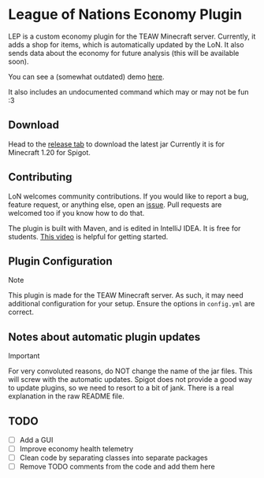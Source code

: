 <!-- (https://docs.github.com/en/get-started/writing-on-github/getting-started-with-writing-and-formatting-on-github/basic-writing-and-formatting-syntax -->

# League of Nations Economy Plugin
LEP is a custom economy plugin for the TEAW Minecraft server. Currently, it adds a shop for items, which
is automatically updated by the LoN. It also sends data about the economy for future analysis (this will be
available soon).

You can see a (somewhat outdated) demo [here](https://www.youtube.com/watch?v=9C3f7aCBMCM).

It also includes an undocumented command which may or may not be fun :3

## Download
Head to the [release tab](https://github.com/besser435/LEP/releases) to download the latest jar Currently
it is for Minecraft 1.20 for Spigot.

## Contributing
LoN welcomes community contributions. If you would like to report a bug, feature request, or anything else, open an
[issue](https://github.com/besser435/LEP/issues). Pull requests are welcomed too if you know how to do that.

The plugin is built with Maven, and is edited in IntelliJ IDEA. It is free for students.
[This video](https://www.youtube.com/watch?v=s1xg9eJeP3E) is helpful for getting started. 

## Plugin Configuration
> [!NOTE]
> This plugin is made for the TEAW Minecraft server. As such, it may need additional configuration for your setup. 
> Ensure the options in `config.yml` are correct.

## Notes about automatic plugin updates
> [!IMPORTANT]
> For very convoluted reasons, do NOT change the name of the jar files. This will screw with the
> automatic updates. Spigot does not provide a good way to update plugins, so we need to resort to
> a bit of jank. There is a real explanation in the raw README file.
<!-- The plugin is designed to update itself due to the rapid development. However, Spigot does
not provide a "good" way of doing this. Currently, the plugin checks for updates every so often,
and downloads the new file into the `plugins` directory. This means there can be several jars of
the same LEFO plugin. This is... not great.

Spigot will load the most recent plugin according to the jar file name. This means that the **file names are
part of the auto-updating system, and should not be altered.** Yes, its janky, but we don't want to have
to bother Theeno every time we update the plugin. In the future, auto updates will probably be removed. -->

## TODO
- [ ] Add a GUI
- [ ] Improve economy health telemetry
- [ ] Clean code by separating classes into separate packages
- [ ] Remove TODO comments from the code and add them here
